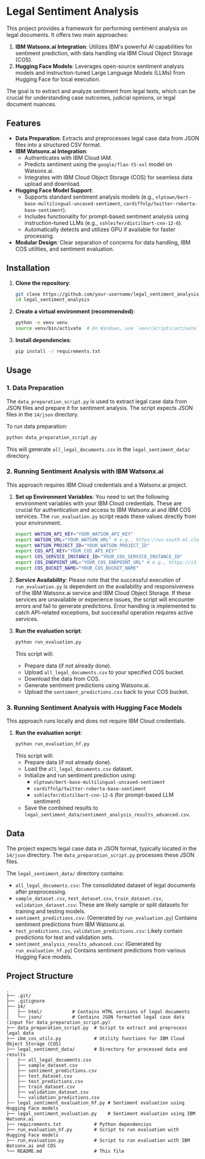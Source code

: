 # Legal Sentiment Analysis

This project provides a framework for performing sentiment analysis on legal documents. It offers two main approaches:
1.  **IBM Watsonx.ai Integration**: Utilizes IBM's powerful AI capabilities for sentiment prediction, with data handling via IBM Cloud Object Storage (COS).
2.  **Hugging Face Models**: Leverages open-source sentiment analysis models and instruction-tuned Large Language Models (LLMs) from Hugging Face for local execution.

The goal is to extract and analyze sentiment from legal texts, which can be crucial for understanding case outcomes, judicial opinions, or legal document nuances.

## Features

*   **Data Preparation**: Extracts and preprocesses legal case data from JSON files into a structured CSV format.
*   **IBM Watsonx.ai Integration**:
    *   Authenticates with IBM Cloud IAM.
    *   Predicts sentiment using the `google/flan-t5-xxl` model on Watsonx.ai.
    *   Integrates with IBM Cloud Object Storage (COS) for seamless data upload and download.
*   **Hugging Face Model Support**:
    *   Supports standard sentiment analysis models (e.g., `nlptown/bert-base-multilingual-uncased-sentiment`, `cardiffnlp/twitter-roberta-base-sentiment`).
    *   Includes functionality for prompt-based sentiment analysis using instruction-tuned LLMs (e.g., `sshleifer/distilbart-cnn-12-6`).
    *   Automatically detects and utilizes GPU if available for faster processing.
*   **Modular Design**: Clear separation of concerns for data handling, IBM COS utilities, and sentiment evaluation.

## Installation

1.  **Clone the repository**:
    ```bash
    git clone https://github.com/your-username/legal_sentiment_analysis.git
    cd legal_sentiment_analysis
    ```

2.  **Create a virtual environment (recommended)**:
    ```bash
    python -m venv venv
    source venv/bin/activate  # On Windows, use `venv\Scripts\activate`
    ```

3.  **Install dependencies**:
    ```bash
    pip install -r requirements.txt
    ```

## Usage

### 1. Data Preparation

The `data_preparation_script.py` is used to extract legal case data from JSON files and prepare it for sentiment analysis. The script expects JSON files in the `14/json` directory.

To run data preparation:

```bash
python data_preparation_script.py
```

This will generate `all_legal_documents.csv` in the `legal_sentiment_data/` directory.

### 2. Running Sentiment Analysis with IBM Watsonx.ai

This approach requires IBM Cloud credentials and a Watsonx.ai project.

1.  **Set up Environment Variables**:
    You need to set the following environment variables with your IBM Cloud credentials. These are crucial for authentication and access to IBM Watsonx.ai and IBM COS services. The `run_evaluation.py` script reads these values directly from your environment.

    ```bash
    export WATSON_API_KEY="YOUR_WATSON_API_KEY"
    export WATSON_URL="YOUR_WATSON_URL" # e.g., https://us-south.ml.cloud.ibm.com
    export WATSON_PROJECT_ID="YOUR_WATSON_PROJECT_ID"
    export COS_API_KEY="YOUR_COS_API_KEY"
    export COS_SERVICE_INSTANCE_ID="YOUR_COS_SERVICE_INSTANCE_ID"
    export COS_ENDPOINT_URL="YOUR_COS_ENDPOINT_URL" # e.g., https://s3.us-south.cloud-object-storage.appdomain.cloud
    export COS_BUCKET_NAME="YOUR_COS_BUCKET_NAME"
    ```

2.  **Service Availability**:
    Please note that the successful execution of `run_evaluation.py` is dependent on the availability and responsiveness of the IBM Watsonx.ai service and IBM Cloud Object Storage. If these services are unavailable or experience issues, the script will encounter errors and fail to generate predictions. Error handling is implemented to catch API-related exceptions, but successful operation requires active services.

3.  **Run the evaluation script**:
    ```bash
    python run_evaluation.py
    ```
    This script will:
    *   Prepare data (if not already done).
    *   Upload `all_legal_documents.csv` to your specified COS bucket.
    *   Download the data from COS.
    *   Generate sentiment predictions using Watsonx.ai.
    *   Upload the `sentiment_predictions.csv` back to your COS bucket.

### 3. Running Sentiment Analysis with Hugging Face Models

This approach runs locally and does not require IBM Cloud credentials.

1.  **Run the evaluation script**:
    ```bash
    python run_evaluation_hf.py
    ```
    This script will:
    *   Prepare data (if not already done).
    *   Load the `all_legal_documents.csv` dataset.
    *   Initialize and run sentiment prediction using:
        *   `nlptown/bert-base-multilingual-uncased-sentiment`
        *   `cardiffnlp/twitter-roberta-base-sentiment`
        *   `sshleifer/distilbart-cnn-12-6` (for prompt-based LLM sentiment)
    *   Save the combined results to `legal_sentiment_data/sentiment_analysis_results_advanced.csv`.

## Data

The project expects legal case data in JSON format, typically located in the `14/json` directory. The `data_preparation_script.py` processes these JSON files.

The `legal_sentiment_data/` directory contains:
*   `all_legal_documents.csv`: The consolidated dataset of legal documents after preprocessing.
*   `sample_dataset.csv`, `test_dataset.csv`, `train_dataset.csv`, `validation_dataset.csv`: These are likely sample or split datasets for training and testing models.
*   `sentiment_predictions.csv`: (Generated by `run_evaluation.py`) Contains sentiment predictions from IBM Watsonx.ai.
*   `test_predictions.csv`, `validation_predictions.csv`: Likely contain predictions for test and validation sets.
*   `sentiment_analysis_results_advanced.csv`: (Generated by `run_evaluation_hf.py`) Contains sentiment predictions from various Hugging Face models.

## Project Structure

```
.
├── .git/
├── .gitignore
├── 14/
│   ├── html/           # Contains HTML versions of legal documents
│   └── json/           # Contains JSON formatted legal case data (input for data_preparation_script.py)
├── data_preparation_script.py  # Script to extract and preprocess legal data
├── ibm_cos_utils.py            # Utility functions for IBM Cloud Object Storage (COS)
├── legal_sentiment_data/       # Directory for processed data and results
│   ├── all_legal_documents.csv
│   ├── sample_dataset.csv
│   ├── sentiment_predictions.csv
│   ├── test_dataset.csv
│   ├── test_predictions.csv
│   ├── train_dataset.csv
│   ├── validation_dataset.csv
│   └── validation_predictions.csv
├── legal_sentiment_evaluation_hf.py # Sentiment evaluation using Hugging Face models
├── legal_sentiment_evaluation.py    # Sentiment evaluation using IBM Watsonx.ai
├── requirements.txt            # Python dependencies
├── run_evaluation_hf.py        # Script to run evaluation with Hugging Face models
├── run_evaluation.py           # Script to run evaluation with IBM Watsonx.ai and COS
└── README.md                   # This file
```
